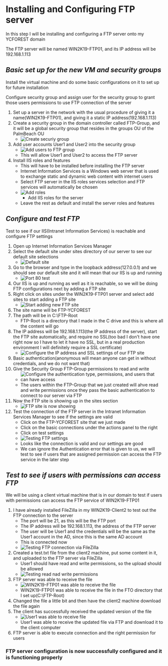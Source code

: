 # Installing and Configuring FTP server

In this step I will be installing and configuring a FTP server onto my YCFOREST domain

The FTP server will be named WIN2K19-FTP01, and its IP address will be 192.168.1.113

## *Basic set up for the new VM and security groups*

Install the virtual machine and do some basic configurations on it to set up for future installation

Configure security group and assign user for the security group to grant those users permissions to use FTP connection of the server

1.	Set up a server in the network with the usual procedure of giving it a name(WIN2K19-FTP01), and giving it a static IP address(192.168.1.113)
2.	Create a security group in the domain controller called FTP-Group, and it will be a global security group that resides in the groups OU of the PalmBeach OU
    - ![Create securiy group](img/security_group.png "FTP security group created")
3. Add user accounts User1 and User2 into the security group	
    - ![Add users to FTP group](img/security_group2.png "Add users to the FTP group")
    - This will allow User1 and User2 to access the FTP server
4. Install IIS roles and features
    - This will have to be installed before installing the FTP server
    - Internet Information Services is a Windows web server that is used to exchange static and dynamic web content with internet users
    - Select FTP server in the IIS roles services selection and FTP services will automatically be chosen
    - ![Add roles](img/roles.png "Add IIS roles for the server")
        - Add IIS roles for the server
    - Leave the rest as default and install the server roles and features


## *Configure and test FTP*

Test to see if our IIS(Intranet Information Services) is reachable and configure FTP settings

1. Open up Internet Information Services Manager
2. Select the default site under sites directory of our server to see our default site selections
    - ![Default site](img/Internet_information_services_manager.png "Default site options")
3. Go to the browser and type in the loopback address(127.0.0.1) and we should see our default site and it will mean that our IIS is up and running
    - ![Port 80 test](img/port_80_test.png "Used the loopback address(127.0.0.1) to see if our IIS default site is working and reachable")
4. Our IIS is up and running as well as it is reachable, so we will be doing FTP configurations next by adding a FTP site
5. Right click on sites under the WIN2K19-FTP01 server and select add sites to start adding a FTP site
    - ![Start adding new FTP site](img/new_FTP_site.png "Start adding new FTP site")
6. The site name will be FTP-YCFOREST
7. The path will be in C:\FTP-Root
    - FTP-Root is a directory that I made in the C drive and this is where all the content will go
8. The IP address will be 192.168.1.113(the IP address of the server), start the FTP site automatically, and require no SSL(too bad I don't have one right now so I have to let it have no SSL, but in a real production environment I will definitely require a SSL certificate)
    - ![Configure the IP address and SSL settings of our FTP site](img/new_FTP_site_2.png "Configure the IP address and SSL settings of our new FTP site")
9. Basic authentication(anonymous will mean anyone can get in without credentials, and we do not want that)
10.	Give the Security Group FTP-Group permissions to read and write
    - ![Configure the authentication type, permissions, and users that can have access](img/new_FTP_site_3.png "Configure the authentication type, permissions, and users that can have access")
    - The users within the FTP-Group that we just created will ahve read and write permissions once they pass the basic authentication to connect to our server via FTP
11. Now the FTP site is showing up in the sites section
    - ![FTP site is now showing](img/new_FTP_site_4.png "The new FTP site is now showing up in the sites directory")
12. Test the connection of the FTP server in the Intranet Information Services Manager to see if the settings are valid
    - Click on the FTP-YCFOREST site that we just made
    - Click on the basic connections under the actions panel to the right
    - Click on test settings
    - ![Testing FTP settings](img/test.png "Testing FTP settings via IIS manager to see if there are errors in the connection")
    - Looks like the connection is valid and our settings are good
    - We can ignore the Authentication error that is given to us, we will test to see if users that are assigned permission can access the FTP service in the later step


## *Test to see if users with permissions can access FTP*

We will be using a client virtual machine that is in our domain to test if users with permissions can access the FTP service of WIN2K19-FTP01

1. I have already installed FileZilla in my WIN2K19-Client2 to test out the FTP connection to the server
    - The port will be 21, as this will be the FTP port
    - The IP address will be 192.168.1.113, the address of the FTP server
    - The user will be User1 and the credentials will be the same as the User1 account in the AD, since this is the same AD account
    - This is connected now
    - ![Testing FTP connection via FileZilla](img/filezilla.png "Testing FTP settings via FileZilla")
2. Created a test.txt file from the client2 machine, put some content in it, and uploaded to the FTP server via FileZilla
    - User1 should have read and write permissions, so the upload should be allowed
    - ![Testing read nad write permissions](img/filezilla2.png "Testing read nad write permissions of User1")
3. FTP server was able to receive the file
    - ![WIN2K19-FTP01 was able to receive the file](img/filezilla3.png "WIN2K19-FTP01 was able to receive the file in the FTO directory that I set up(C:\FTP-Root)")
    - WIN2K19-FTP01 was able to receive the file in the FTO directory that I set up(C:\FTP-Root)
4. Changed the file a little bit and then have the client2 machine download the file again
5. The client has successfully received the updated version of the file
    - ![User1 was able to receive file](img/received.png "User1 was able to receive file")
    - User1 was able to receive the updated file via FTP and download it to the client computer
6. FTP server is able to execute connection and the right permission for users





### **FTP server configuration is now successfully configured and it is functioning properly**